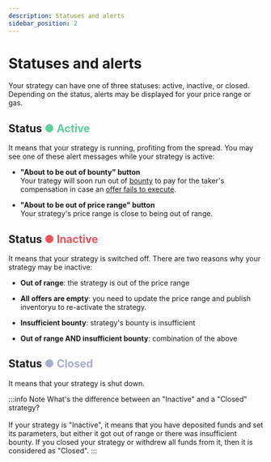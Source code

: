```yaml
---
description: Statuses and alerts
sidebar_position: 2
---
```



# Statuses and alerts

Your strategy can have one of three statuses: active, inactive, or closed. Depending on the status, alerts may be displayed for your price range or gas.

## Status <font color="#5cd19b">● Active</font>

It means that your strategy is running, profiting from the spread. You may see one of these alert messages while your strategy is active:

* **"About to be out of bounty" button** <br />
Your trategy will soon run out of [bounty](/developers/terms/bounty.md) to pay for the taker's compensation in case an [offer fails to execute](../../../kandel/how-does-kandel-work/more-on-failing-offers.md).

* **"About to be out of price range" button**<br />
Your strategy's price range is close to being out of range.

## Status <font color="#eb525a">● Inactive</font>

It means that your strategy is switched off. There are two reasons why your strategy may be inactive:

* **Out of range**: the strategy is out of the price range

* **All offers are empty**: you need to update the price range and publish inventoryu to re-activate the strategy.

* **Insufficient bounty**: strategy's bounty is insufficient

* **Out of range AND insufficient bounty**: combination of the above

## Status <font color="#a7adcd">● Closed</font>

It means that your strategy is shut down.

:::info Note
What's the difference between an "Inactive" and a "Closed" strategy?<br /><br />
If your strategy is "Inactive", it means that you have deposited funds and set its parameters, but either it got out of range or there was insufficient bounty.
If you closed your strategy or withdrew all funds from it, then it is considered as "Closed".
:::
